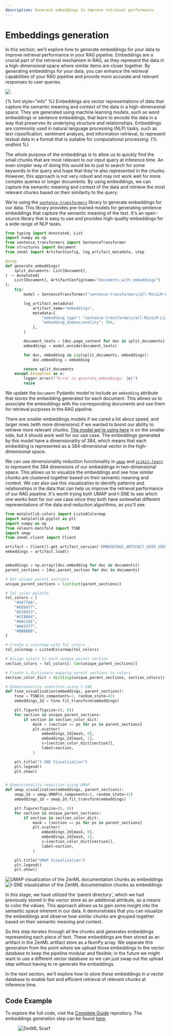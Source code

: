 ```yaml
---
description: Generate embeddings to improve retrieval performance.
---
```


# Embeddings generation

In this section, we'll explore how to generate embeddings for your data to improve retrieval performance in your RAG pipeline. Embeddings are a crucial part of the retrieval mechanism in RAG, as they represent the data in a high-dimensional space where similar items are closer together. By generating embeddings for your data, you can enhance the retrieval capabilities of your RAG pipeline and provide more accurate and relevant responses to user queries.

![](../../../.gitbook/assets/rag-stage-2.png)

{% hint style="info" %}
Embeddings are vector representations of data that capture the semantic meaning and context of the data in a high-dimensional space. They are generated using machine learning models, such as word embeddings or sentence embeddings, that learn to encode the data in a way that preserves its underlying structure and relationships. Embeddings are commonly used in natural language processing (NLP) tasks, such as text classification, sentiment analysis, and information retrieval, to represent textual data in a format that is suitable for computational processing.
{% endhint %}

The whole purpose of the embeddings is to allow us to quickly find the small chunks that are most relevant to our input query at inference time. An even simpler way of doing this would be to just to search for some keywords in the query and hope that they're also represented in the chunks. However, this approach is not very robust and may not work well for more complex queries or longer documents. By using embeddings, we can capture the semantic meaning and context of the data and retrieve the most relevant chunks based on their similarity to the query.

We're using the [`sentence-transformers`](https://www.sbert.net/) library to generate embeddings for our data. This library provides pre-trained models for generating sentence embeddings that capture the semantic meaning of the text. It's an open-source library that is easy to use and provides high-quality embeddings for a wide range of NLP tasks.

```python
from typing import Annotated, List
import numpy as np
from sentence_transformers import SentenceTransformer
from structures import Document
from zenml import ArtifactConfig, log_artifact_metadata, step

@step
def generate_embeddings(
    split_documents: List[Document],
) -> Annotated[
    List[Document], ArtifactConfig(name="documents_with_embeddings")
]:
    try:
        model = SentenceTransformer("sentence-transformers/all-MiniLM-L12-v2")

        log_artifact_metadata(
            artifact_name="embeddings",
            metadata={
                "embedding_type": "sentence-transformers/all-MiniLM-L12-v2",
                "embedding_dimensionality": 384,
            },
        )

        document_texts = [doc.page_content for doc in split_documents]
        embeddings = model.encode(document_texts)

        for doc, embedding in zip(split_documents, embeddings):
            doc.embedding = embedding

        return split_documents
    except Exception as e:
        logger.error(f"Error in generate_embeddings: {e}")
        raise
```

We update the `Document` Pydantic model to include an `embedding` attribute that stores the embedding generated for each document. This allows us to associate the embeddings with the corresponding documents and use them for retrieval purposes in the RAG pipeline.

There are smaller embeddings models if we cared a lot about speed, and larger ones (with more dimensions) if we wanted to boost our ability to retrieve more relevant chunks. [The model we're using here](https://huggingface.co/sentence-transformers/all-MiniLM-L12-v2) is on the smaller side, but it should work well for our use case. The embeddings generated by this model have a dimensionality of 384, which means that each embedding is represented as a 384-dimensional vector in the high-dimensional space.

We can use dimensionality reduction functionality in [`umap`](https://umap-learn.readthedocs.io/) and [`scikit-learn`](https://scikit-learn.org/stable/modules/generated/sklearn.manifold.TSNE.html#sklearn-manifold-tsne) to represent the 384 dimensions of our embeddings in two-dimensional space. This allows us to visualize the embeddings and see how similar chunks are clustered together based on their semantic meaning and context. We can also use this visualization to identify patterns and relationships in the data that can help us improve the retrieval performance of our RAG pipeline. It's worth trying both UMAP and t-SNE to see which one works best for our use case since they both have somewhat different representations of the data and reduction algorithms, as you'll see.

```python
from matplotlib.colors import ListedColormap
import matplotlib.pyplot as plt
import numpy as np
from sklearn.manifold import TSNE
import umap
from zenml.client import Client

artifact = Client().get_artifact_version('EMBEDDINGS_ARTIFACT_UUID_GOES_HERE')
embeddings = artifact.load()


embeddings = np.array([doc.embedding for doc in documents])
parent_sections = [doc.parent_section for doc in documents]

# Get unique parent sections
unique_parent_sections = list(set(parent_sections))

# Tol color palette
tol_colors = [
    "#4477AA",
    "#EE6677",
    "#228833",
    "#CCBB44",
    "#66CCEE",
    "#AA3377",
    "#BBBBBB",
]

# Create a colormap with Tol colors
tol_colormap = ListedColormap(tol_colors)

# Assign colors to each unique parent section
section_colors = tol_colors[: len(unique_parent_sections)]

# Create a dictionary mapping parent sections to colors
section_color_dict = dict(zip(unique_parent_sections, section_colors))

# Dimensionality reduction using t-SNE
def tsne_visualization(embeddings, parent_sections):
    tsne = TSNE(n_components=2, random_state=42)
    embeddings_2d = tsne.fit_transform(embeddings)

    plt.figure(figsize=(8, 8))
    for section in unique_parent_sections:
        if section in section_color_dict:
            mask = [section == ps for ps in parent_sections]
            plt.scatter(
                embeddings_2d[mask, 0],
                embeddings_2d[mask, 1],
                c=[section_color_dict[section]],
                label=section,
            )

    plt.title("t-SNE Visualization")
    plt.legend()
    plt.show()


# Dimensionality reduction using UMAP
def umap_visualization(embeddings, parent_sections):
    umap_2d = umap.UMAP(n_components=2, random_state=42)
    embeddings_2d = umap_2d.fit_transform(embeddings)

    plt.figure(figsize=(8, 8))
    for section in unique_parent_sections:
        if section in section_color_dict:
            mask = [section == ps for ps in parent_sections]
            plt.scatter(
                embeddings_2d[mask, 0],
                embeddings_2d[mask, 1],
                c=[section_color_dict[section]],
                label=section,
            )

    plt.title("UMAP Visualization")
    plt.legend()
    plt.show()
```

![UMAP visualization of the ZenML documentation chunks as embeddings](../../../.gitbook/assets/umap.png) ![t-SNE visualization of the ZenML documentation chunks as embeddings](../../../.gitbook/assets/tsne.png)

In this stage, we have utilized the 'parent directory', which we had previously stored in the vector store as an additional attribute, as a means to color the values. This approach allows us to gain some insight into the semantic space inherent in our data. It demonstrates that you can visualize the embeddings and observe how similar chunks are grouped together based on their semantic meaning and context.

So this step iterates through all the chunks and generates embeddings representing each piece of text. These embeddings are then stored as an artifact in the ZenML artifact store as a NumPy array. We separate this generation from the point where we upload those embeddings to the vector database to keep the pipeline modular and flexible; in the future we might want to use a different vector database so we can just swap out the upload step without having to re-generate the embeddings.

In the next section, we'll explore how to store these embeddings in a vector database to enable fast and efficient retrieval of relevant chunks at inference time.

## Code Example

To explore the full code, visit the [Complete Guide](https://github.com/zenml-io/zenml-projects/tree/main/llm-complete-guide) repository. The embeddings generation step can be found [here](https://github.com/zenml-io/zenml-projects/tree/main/llm-complete-guide/steps/populate\_index.py).

<figure><img src="https://static.scarf.sh/a.png?x-pxid=f0b4f458-0a54-4fcd-aa95-d5ee424815bc" alt="ZenML Scarf"><figcaption></figcaption></figure>
